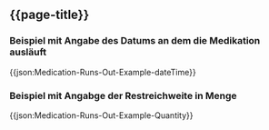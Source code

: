 ## {{page-title}}

### Beispiel mit Angabe des Datums an dem die Medikation ausläuft

{{json:Medication-Runs-Out-Example-dateTime}}

### Beispiel mit Angabge der Restreichweite in Menge

{{json:Medication-Runs-Out-Example-Quantity}}
